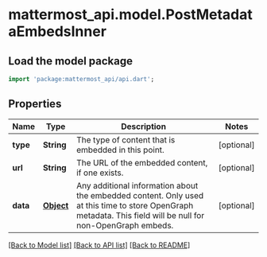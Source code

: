 # mattermost_api.model.PostMetadataEmbedsInner

## Load the model package
```dart
import 'package:mattermost_api/api.dart';
```

## Properties
Name | Type | Description | Notes
------------ | ------------- | ------------- | -------------
**type** | **String** | The type of content that is embedded in this point. | [optional] 
**url** | **String** | The URL of the embedded content, if one exists. | [optional] 
**data** | [**Object**](.md) | Any additional information about the embedded content. Only used at this time to store OpenGraph metadata. This field will be null for non-OpenGraph embeds.  | [optional] 

[[Back to Model list]](../README.md#documentation-for-models) [[Back to API list]](../README.md#documentation-for-api-endpoints) [[Back to README]](../README.md)


